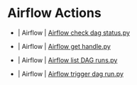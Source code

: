 

 # Airflow Actions 

* | Airflow | [Airflow check dag status.py](https://github.com/unskript/Awesome-CloudOps-Automation/tree/master/Airflow/legos/airflow_check_dag_status) 

* | Airflow | [Airflow get handle.py](https://github.com/unskript/Awesome-CloudOps-Automation/tree/master/Airflow/legos/airflow_get_handle) 

* | Airflow | [Airflow list DAG runs.py](https://github.com/unskript/Awesome-CloudOps-Automation/tree/master/Airflow/legos/airflow_list_DAG_runs) 

* | Airflow | [Airflow trigger dag run.py](https://github.com/unskript/Awesome-CloudOps-Automation/tree/master/Airflow/legos/airflow_trigger_dag_run) 

